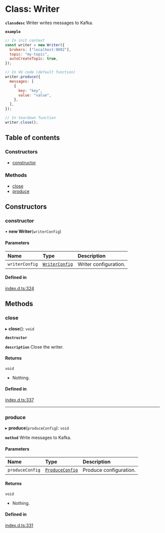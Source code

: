 # Class: Writer

**`classdesc`** Writer writes messages to Kafka.

**`example`**

```javascript
// In init context
const writer = new Writer({
  brokers: ["localhost:9092"],
  topic: "my-topic",
  autoCreateTopic: true,
});

// In VU code (default function)
writer.produce({
  messages: [
    {
      key: "key",
      value: "value",
    },
  ],
});

// In teardown function
writer.close();
```

## Table of contents

### Constructors

- [constructor](Writer.md#constructor)

### Methods

- [close](Writer.md#close)
- [produce](Writer.md#produce)

## Constructors

### constructor

• **new Writer**(`writerConfig`)

#### Parameters

| Name           | Type                                            | Description           |
| :------------- | :---------------------------------------------- | :-------------------- |
| `writerConfig` | [`WriterConfig`](../interfaces/WriterConfig.md) | Writer configuration. |

#### Defined in

[index.d.ts:324](https://github.com/mostafa/xk6-kafka/blob/main/api-docs/index.d.ts#L324)

## Methods

### close

▸ **close**(): `void`

**`destructor`**

**`description`** Close the writer.

#### Returns

`void`

- Nothing.

#### Defined in

[index.d.ts:337](https://github.com/mostafa/xk6-kafka/blob/main/api-docs/index.d.ts#L337)

---

### produce

▸ **produce**(`produceConfig`): `void`

**`method`**
Write messages to Kafka.

#### Parameters

| Name            | Type                                              | Description            |
| :-------------- | :------------------------------------------------ | :--------------------- |
| `produceConfig` | [`ProduceConfig`](../interfaces/ProduceConfig.md) | Produce configuration. |

#### Returns

`void`

- Nothing.

#### Defined in

[index.d.ts:331](https://github.com/mostafa/xk6-kafka/blob/main/api-docs/index.d.ts#L331)
